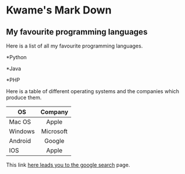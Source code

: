 # Kwame's Mark Down
## My favourite programming languages

Here is a list of all my favourite programming languages.

*Python

*Java

*PHP

Here is a table of different operating systems and the companies which produce them.

|      OS       |    Company    |
| ------------- |:-------------:|
| Mac OS        |   Apple       |
| Windows       |   Microsoft   |
| Android       |   Google      |
| IOS           |   Apple       |

This link [here leads you to the google search](http://www.google.com.gh) page.
